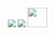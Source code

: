 
<p align="center" style="display:flex,align-items:center">
  <a href = "https://www.linkedin.com/in/arpittyagirocks/" target="_blank"><img src="https://img.icons8.com/fluent/48/000000/linkedin.png"/></a>
  <a href = "https://www.instagram.com/arpittyagirocks/" target="_blank"><img src="https://img.icons8.com/fluent/48/000000/instagram-new.png"/></a>
  <a href = "https://www.hackerrank.com/arpittyagirocks" target="_blank">
  <img src="https://hrcdn.net/fcore/assets/favicon-ddc852f75a.png" height="40px"/></a>  
</p>
